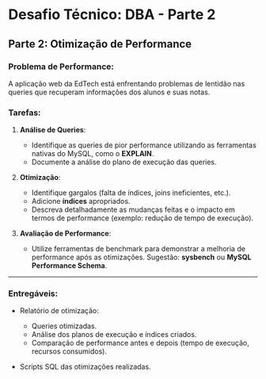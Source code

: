 
# Desafio Técnico: DBA - Parte 2

## Parte 2: Otimização de Performance

### Problema de Performance:
A aplicação web da EdTech está enfrentando problemas de lentidão nas queries que recuperam informações dos alunos e suas notas.

### Tarefas:
1. **Análise de Queries**:
   - Identifique as queries de pior performance utilizando as ferramentas nativas do MySQL, como o **EXPLAIN**.
   - Documente a análise do plano de execução das queries.

2. **Otimização**:
   - Identifique gargalos (falta de índices, joins ineficientes, etc.).
   - Adicione **índices** apropriados.
   - Descreva detalhadamente as mudanças feitas e o impacto em termos de performance (exemplo: redução de tempo de execução).

3. **Avaliação de Performance**:
   - Utilize ferramentas de benchmark para demonstrar a melhoria de performance após as otimizações. Sugestão: **sysbench** ou **MySQL Performance Schema**.

---

### Entregáveis:
- Relatório de otimização:
   - Queries otimizadas.
   - Análise dos planos de execução e índices criados.
   - Comparação de performance antes e depois (tempo de execução, recursos consumidos).

- Scripts SQL das otimizações realizadas.
